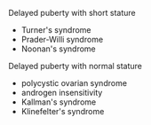 Delayed puberty with short stature  
* Turner's syndrome
* Prader\-Willi syndrome
* Noonan's syndrome

  
Delayed puberty with normal stature  
* polycystic ovarian syndrome
* androgen insensitivity
* Kallman's syndrome
* Klinefelter's syndrome

